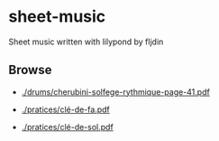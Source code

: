 # sheet-music

Sheet music written with lilypond by fljdin

## Browse

* [./drums/cherubini-solfege-rythmique-page-41.pdf](./drums/cherubini-solfege-rythmique-page-41.pdf)

* [./pratices/clé-de-fa.pdf](./pratices/clé-de-fa.pdf)

* [./pratices/clé-de-sol.pdf](./pratices/clé-de-sol.pdf)

